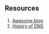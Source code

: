 ## Resources
1. [Awesome blog](https://zwischenzugs.com/2018/06/08/anatomy-of-a-linux-dns-lookup-part-i/)
2. [History of DNS](https://webhostinggeeks.com/guides/dns/)
